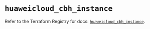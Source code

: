 # `huaweicloud_cbh_instance`

Refer to the Terraform Registry for docs: [`huaweicloud_cbh_instance`](https://registry.terraform.io/providers/huaweicloud/huaweicloud/1.71.1/docs/resources/cbh_instance).
